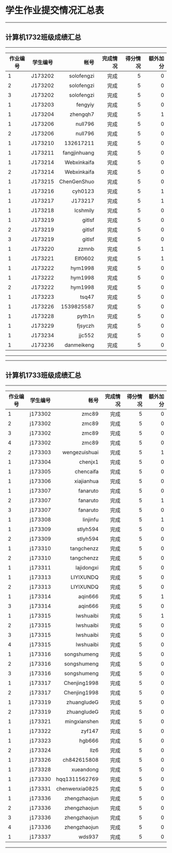 # 学生作业提交情况汇总表
---
## 计算机1732班级成绩汇总
---
作业编号|学生编号|帐号|完成情况|得分情况|额外加分
---|:--:|---:|---:|---:|---:
1|J173202|solofengzi|完成|5|0
2|J173202|solofengzi|完成|5|0
3|J173202|solofengzi|完成|5|0
1|J173203|fengyiy|完成|5|0
1|J173204|zhengqh7|完成|5|1
1|J173206|null796|完成|5|0
2|J173206|null796|完成|5|0
1|J173210|132617211|完成|5|0
1|J173211|fangjinhuang|完成|5|0
1|J173214|Webxinkaifa|完成|5|0
2|J173214|Webxinkaifa|完成|5|0
1|J173215|ChenGenShuo|完成|5|0
1|J173216|cyh0123|完成|5|1
1|J173217|J173217|完成|5|1
1|J173218|lcshmily|完成|5|0
1|J173219|gitlsf|完成|5|0
2|J173219|gitlsf|完成|5|0
3|J173219|gitlsf|完成|5|0
1|J173220|zzmnb|完成|5|1
1|J173221|Elf0602|完成|5|1
1|J173222|hym1998|完成|5|0
1|J173222|hym1998|完成|5|0
2|J173222|hym1998|完成|5|0
1|J173223|tsq47|完成|5|0
1|J173226|1539825587|完成|5|0
1|J173228|pyth1n|完成|5|0
1|J173229|fjsyczh|完成|5|0
1|J173234|jjc552|完成|5|0
1|J173236|danmeikeng|完成|5|0

---

---
## 计算机1733班级成绩汇总
---
作业编号|学生编号|帐号|完成情况|得分情况|额外加分
---|:--:|---:|---:|---:|---:
1|j173302|zmc89|完成|5|0
2|j173302|zmc89|完成|5|0
3|j173302|zmc89|完成|5|0
4|j173302|zmc89|完成|5|0
2|j173303|wengezuishuai|完成|5|1
1|j173304|chenjx1|完成|5|0
1|j173305|chencaifa|完成|5|0
1|j173306|xiajianhua|完成|5|0
1|j173307|fanaruto|完成|5|0
2|j173307|fanaruto|完成|5|1
3|j173307|fanaruto|完成|5|0
1|j173308|linjinfu|完成|5|1
1|j173309|stlyh594|完成|5|0
2|j173309|stlyh594|完成|5|0
1|j173310|tangchenzz|完成|5|0
2|j173310|tangchenzz|完成|5|0
1|j173311|lajidongxi|完成|5|0
1|j173313|LIYIXUNDQ|完成|5|0
2|j173313|LIYIXUNDQ|完成|5|0
1|j173314|aqin666|完成|5|1
3|j173314|aqin666|完成|5|0
1|j173315|lwshuaibi|完成|5|1
2|j173315|lwshuaibi|完成|5|0
3|j173315|lwshuaibi|完成|5|0
4|j173315|lwshuaibi|完成|5|0
1|j173316|songshumeng|完成|5|0
2|j173316|songshumeng|完成|5|0
3|j173316|songshumeng|完成|5|0
1|j173317|Chenjing1998|完成|5|0
2|j173317|Chenjing1998|完成|5|0
1|j173319|zhuangludeG|完成|5|0
2|j173319|zhuangludeG|完成|5|0
1|j173321|mingxianshen|完成|5|0
1|j173322|zyf147|完成|5|0
1|j173323|hgb666|完成|5|0
2|j173324|llz6|完成|5|0
1|j173326|ch842615808|完成|5|0
1|j173328|xueandong|完成|5|0
1|j173330|hqq1311562769|完成|5|0
1|j173331|chenwenxia0825|完成|5|0
1|j173336|zhengzhaojun |完成|5|0
2|j173336|zhengzhaojun|完成|5|0
3|j173336|zhengzhaojun |完成|5|0
4|j173336|zhengzhaojun|完成|5|0
1|j173337|wds937|完成|5|0


---
